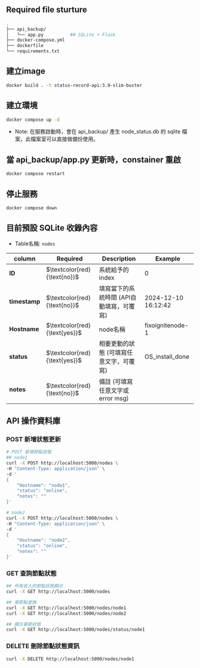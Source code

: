 
## Required file sturture
```bash
.
├── api_backup/
│   └── app.py          ## SQLite + Flask 
├── docker-compose.yml
├── dockerfile
└── requirements.txt
```

## 建立image
```bash
docker build . -t status-record-api:3.9-slim-buster
```

## 建立環境
```bash
docker compose up -d
```
- Note: 在服務啟動時，會在 api_backup/ 產生 node_status.db 的 sqlite 檔案，此檔案室可以直接做備份使用。


## 當 api_backup/app.py 更新時，constainer 重啟
```bash
docker compose restart
```

## 停止服務
```bash
docker compose down
```

## 目前預設 SQLite 收錄內容
- Table名稱: `nodes`

|  **column**   | **Required**                       |  **Description**                      |     **Example**  |
|---------------|------------------------------------|----------------------------------------|------------------|
| **ID**        | $`\textcolor{red}{\text{no}}`$     | 系統給予的index                         |     0       |
| **timestamp** | $`\textcolor{red}{\text{no}}`$     | 填寫當下的系統時間 (API自動填寫，可覆寫)  | 2024-12-10 16:12:42 |
| **Hostname** | $`\textcolor{red}{\text{yes}}`$    | node名稱                                | fixoignitenode-1        |
| **status**    | $`\textcolor{red}{\text{yes}}`$    | 相要更動的狀態 (可填寫任意文字，可覆寫)    | OS_install_done    |
| **notes**     | $`\textcolor{red}{\text{no}}`$     | 備註 (可填寫任意文字或error msg)          |                   |


## API 操作資料庫

### POST 新增狀態更新
```bash
# POST 新增節點狀態
## node1
curl -X POST http://localhost:5000/nodes \
-H "Content-Type: application/json" \
-d '
{
    "Hostname": "node1", 
    "status": "online",
    "notes": ""
}' 

# node2
curl -X POST http://localhost:5000/nodes \
-H "Content-Type: application/json" \
-d '
{
    "Hostname": "node2", 
    "status": "online",
    "notes": ""
}' 
```


### GET 查詢節點狀態
```bash
## 所有收入的節點狀態顯示
curl -X GET http://localhost:5000/nodes 

## 單節點查詢
curl -X GET http://localhost:5000/nodes/node1
curl -X GET http://localhost:5000/nodes/node2

## 顯示單節狀態
curl -X GET http://localhost:5000/nodes/status/node1
```

### DELETE 刪除節點狀態資訊
```bash
curl -X DELETE http://localhost:5000/nodes/node1
```
